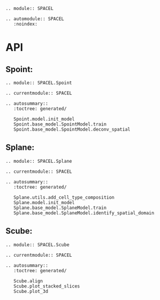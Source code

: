 ```{eval-rst}
.. module:: SPACEL
```

```{eval-rst}
.. automodule:: SPACEL
   :noindex:
```
# API

## Spoint: 

```{eval-rst}
.. module:: SPACEL.Spoint
```

```{eval-rst}
.. currentmodule:: SPACEL
```

```{eval-rst}
.. autosummary::
   :toctree: generated/

   Spoint.model.init_model
   Spoint.base_model.SpointModel.train
   Spoint.base_model.SpointModel.deconv_spatial
```

## Splane: 

```{eval-rst}
.. module:: SPACEL.Splane
```

```{eval-rst}
.. currentmodule:: SPACEL
```

```{eval-rst}
.. autosummary::
   :toctree: generated/

   Splane.utils.add_cell_type_composition
   Splane.model.init_model
   Splane.base_model.SplaneModel.train
   Splane.base_model.SplaneModel.identify_spatial_domain
```

## Scube: 

```{eval-rst}
.. module:: SPACEL.Scube
```

```{eval-rst}
.. currentmodule:: SPACEL
```

```{eval-rst}
.. autosummary::
   :toctree: generated/

   Scube.align
   Scube.plot_stacked_slices
   Scube.plot_3d
```
